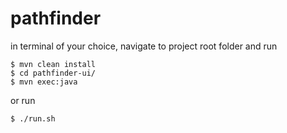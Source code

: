 # pathfinder

in terminal of your choice, navigate to project root folder and run 
```
$ mvn clean install
$ cd pathfinder-ui/
$ mvn exec:java
```

or run 
```
$ ./run.sh
```
